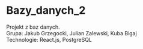# Bazy_danych_2
Projekt z baz danych.  
Grupa: Jakub Grzegocki, Julian Zalewski, Kuba Bigaj  
Technologie: React.js, PostgreSQL  
